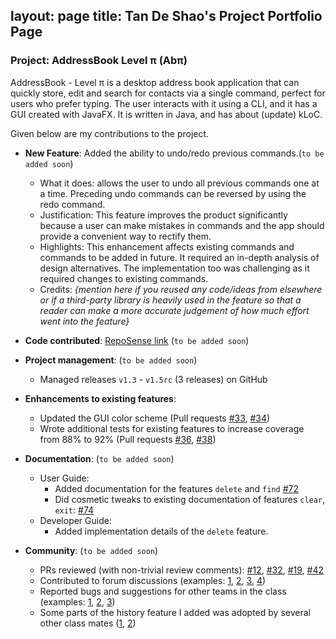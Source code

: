 
layout: page
title: Tan De Shao's Project Portfolio Page
---

### Project: AddressBook Level π (Abπ)

AddressBook - Level π is a desktop address book application that can quickly store, edit and search for contacts via a single command, perfect for users who prefer typing. The user interacts with it using a CLI, and it has a GUI created with JavaFX. It is written in Java, and has about (update) kLoC.

Given below are my contributions to the project.

* **New Feature**: Added the ability to undo/redo previous commands.(`to be added soon`)
  * What it does: allows the user to undo all previous commands one at a time. Preceding undo commands can be reversed by using the redo command.
  * Justification: This feature improves the product significantly because a user can make mistakes in commands and the app should provide a convenient way to rectify them.
  * Highlights: This enhancement affects existing commands and commands to be added in future. It required an in-depth analysis of design alternatives. The implementation too was challenging as it required changes to existing commands.
  * Credits: *{mention here if you reused any code/ideas from elsewhere or if a third-party library is heavily used in the feature so that a reader can make a more accurate judgement of how much effort went into the feature}*
  
* **Code contributed**: [RepoSense link]() (`to be added soon`)

* **Project management**: (`to be added soon`)
  * Managed releases `v1.3` - `v1.5rc` (3 releases) on GitHub

* **Enhancements to existing features**: 
  * Updated the GUI color scheme (Pull requests [\#33](), [\#34]())
  * Wrote additional tests for existing features to increase coverage from 88% to 92% (Pull requests [\#36](), [\#38]())

* **Documentation**: (`to be added soon`)
  * User Guide:
    * Added documentation for the features `delete` and `find` [\#72]()
    * Did cosmetic tweaks to existing documentation of features `clear`, `exit`: [\#74]()
  * Developer Guide:
    * Added implementation details of the `delete` feature.

* **Community**: (`to be added soon`)
  * PRs reviewed (with non-trivial review comments): [\#12](), [\#32](), [\#19](), [\#42]()
  * Contributed to forum discussions (examples: [1](), [2](), [3](), [4]())
  * Reported bugs and suggestions for other teams in the class (examples: [1](), [2](), [3]())
  * Some parts of the history feature I added was adopted by several other class mates ([1](), [2]())


  
